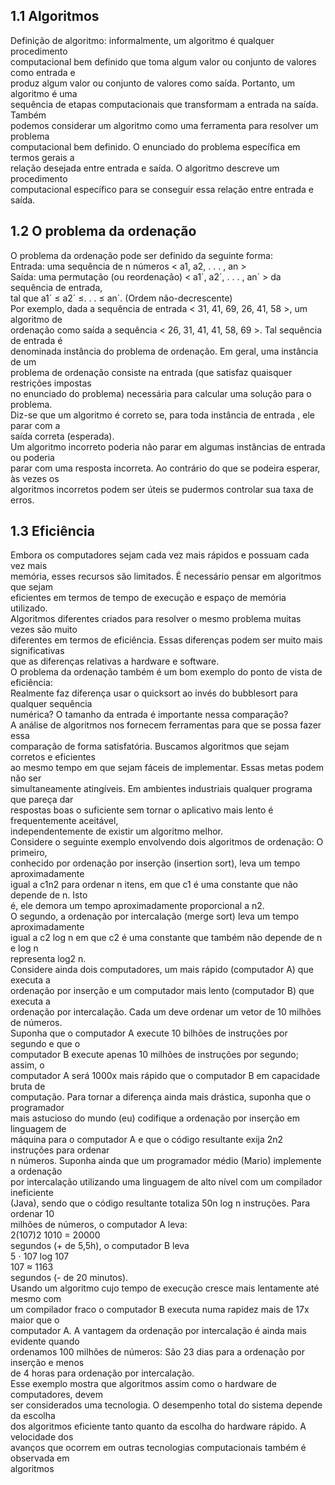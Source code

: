 ## 1.1 Algoritmos

Definição de algoritmo: informalmente, um algoritmo é qualquer procedimento  
computacional bem definido que toma algum valor ou conjunto de valores como entrada e  
produz algum valor ou conjunto de valores como saída. Portanto, um algoritmo é uma  
sequência de etapas computacionais que transformam a entrada na saída. Também  
podemos considerar um algoritmo como uma ferramenta para resolver um problema  
computacional bem definido. O enunciado do problema específica em termos gerais a  
relação desejada entre entrada e saída. O algoritmo descreve um procedimento  
computacional específico para se conseguir essa relação entre entrada e saída.  

## 1.2 O problema da ordenação

O problema da ordenação pode ser definido da seguinte forma:  
Entrada: uma sequência de n números < a1, a2, . . . , an >  
Saída: uma permutação (ou reordenação) < a1´, a2´, . . . , an´ > da sequência de entrada,  
tal que a1´ ≤ a2´ ≤. . . ≤ an´. (Ordem não-decrescente)  
Por exemplo, dada a sequência de entrada < 31, 41, 69, 26, 41, 58 >, um algoritmo de  
ordenação como saída a sequência < 26, 31, 41, 41, 58, 69 >. Tal sequência de entrada é  
denominada instância do problema de ordenação. Em geral, uma instância de um  
problema de ordenação consiste na entrada (que satisfaz quaisquer restrições impostas  
no enunciado do problema) necessária para calcular uma solução para o problema.  
Diz-se que um algoritmo é correto se, para toda instância de entrada , ele parar com a  
saída correta (esperada).  
Um algoritmo incorreto poderia não parar em algumas instâncias de entrada ou poderia  
parar com uma resposta incorreta. Ao contrário do que se podeira esperar, às vezes os  
algoritmos incorretos podem ser úteis se pudermos controlar sua taxa de erros.

## 1.3 Eficiência

Embora os computadores sejam cada vez mais rápidos e possuam cada vez mais  
memória, esses recursos são limitados. É necessário pensar em algoritmos que sejam  
eficientes em termos de tempo de execução e espaço de memória utilizado.  
Algoritmos diferentes criados para resolver o mesmo problema muitas vezes são muito  
diferentes em termos de eficiência. Essas diferenças podem ser muito mais significativas  
que as diferenças relativas a hardware e software.  
O problema da ordenação também é um bom exemplo do ponto de vista de eficiência:  
Realmente faz diferença usar o quicksort ao invés do bubblesort para qualquer sequência  
numérica? O tamanho da entrada é importante nessa comparação?  
A análise de algoritmos nos fornecem ferramentas para que se possa fazer essa  
comparação de forma satisfatória. Buscamos algoritmos que sejam corretos e eficientes  
ao mesmo tempo em que sejam fáceis de implementar. Essas metas podem não ser  
simultaneamente atingíveis. Em ambientes industriais qualquer programa que pareça dar  
respostas boas o suficiente sem tornar o aplicativo mais lento é frequentemente aceitável,  
independentemente de existir um algoritmo melhor.  
Considere o seguinte exemplo envolvendo dois algoritmos de ordenação: O primeiro,  
conhecido por ordenação por inserção (insertion sort), leva um tempo aproximadamente  
igual a c1n2 para ordenar n itens, em que c1 é uma constante que não depende de n. Isto  
é, ele demora um tempo aproximadamente proporcional a n2.  
O segundo, a ordenação por intercalação (merge sort) leva um tempo aproximadamente  
igual a c2 log n em que c2 é uma constante que também não depende de n e log n  
representa log2 n.  
Considere ainda dois computadores, um mais rápido (computador A) que executa a  
ordenação por inserção e um computador mais lento (computador B) que executa a  
ordenação por intercalação. Cada um deve ordenar um vetor de 10 milhões de números.  
Suponha que o computador A execute 10 bilhões de instruções por segundo e que o  
computador B execute apenas 10 milhões de instruções por segundo; assim, o  
computador A será 1000x mais rápido que o computador B em capacidade bruta de  
computação. Para tornar a diferença ainda mais drástica, suponha que o programador  
mais astucioso do mundo (eu) codifique a ordenação por inserção em linguagem de  
máquina para o computador A e que o código resultante exija 2n2 instruções para ordenar  
n números. Suponha ainda que um programador médio (Mario) implemente a ordenação  
por intercalação utilizando uma linguagem de alto nível com um compilador ineficiente  
(Java), sendo que o código resultante totaliza 50n log n instruções. Para ordenar 10  
milhões de números, o computador A leva:  
$2(107)2$
1010 = 20000  
segundos (+ de 5,5h), o computador B leva  
5 ⋅ 107 log 107  
107 ≈ 1163  
segundos (- de 20 minutos).  
Usando um algoritmo cujo tempo de execução cresce mais lentamente até mesmo com  
um compilador fraco o computador B executa numa rapidez mais de 17x maior que o  
computador A. A vantagem da ordenação por intercalação é ainda mais evidente quando  
ordenamos 100 milhões de números: São 23 dias para a ordenação por inserção e menos  
de 4 horas para ordenação por intercalação.  
Esse exemplo mostra que algoritmos assim como o hardware de computadores, devem  
ser considerados uma tecnologia. O desempenho total do sistema depende da escolha  
dos algoritmos eficiente tanto quanto da escolha do hardware rápido. A velocidade dos  
avanços que ocorrem em outras tecnologias computacionais também é observada em  
algoritmos